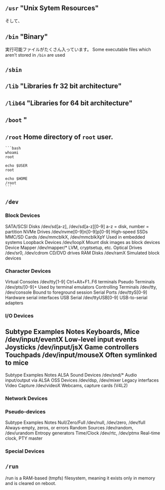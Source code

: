 ## `/usr` "Unix Sytem Resources"

そして、
## `/bin` "Binary"
実行可能ファイルがたくさん入っています。
Some executable files which aren’t stored in `/bin` are used 

## `/sbin`

## `/lib` "Libraries fr 32 bit architecture"

## `/lib64` "Libraries for 64 bit architecture"

## `/boot` "

    
## `/root` Home directory of `root` user.
    
    ```bash
    whoami
    root
    
    echo $USER
    root
    
    echo $HOME
    /root
    ```

## `/dev` 

### Block Devices
SATA/SCSI Disks	/dev/sd[a-z], /dev/sd[a-z][0-9]	a-z = disk, number = partition
NVMe Drives	/dev/nvme[0-9]n[0-9]p[0-9]	High-speed SSDs
MMC/SD Cards	/dev/mmcblkX, /dev/mmcblkXpY	Used in embedded systems
Loopback Devices	/dev/loopX	Mount disk images as block devices
Device Mapper	/dev/mapper/*	LVM, cryptsetup, etc.
Optical Drives	/dev/sr0, /dev/cdrom	CD/DVD drives
RAM Disks	/dev/ramX	Simulated block devices

### Character Devices
Virtual Consoles	/dev/tty[1-9]	Ctrl+Alt+F1..F6 terminals
Pseudo Terminals	/dev/pts/[0-9]+	Used by terminal emulators
Controlling Terminals	/dev/tty, /dev/console	Bound to foreground session
Serial Ports	/dev/ttyS[0-9]	Hardware serial interfaces
USB Serial	/dev/ttyUSB[0-9]	USB-to-serial adapters

### I/O Devices
Subtype	Examples	Notes
Keyboards, Mice	/dev/input/eventX	Low-level input events
Joysticks	/dev/input/jsX	Game controllers
Touchpads	/dev/input/mouseX	Often symlinked to mice
---
Subtype	Examples	Notes
ALSA Sound Devices	/dev/snd/*	Audio input/output via ALSA
OSS Devices	/dev/dsp, /dev/mixer	Legacy interfaces
Video Capture	/dev/videoX	Webcams, capture cards (V4L2)

### Network Devices

### Pseudo-devices
Subtype	Examples	Notes
Null/Zero/Full	/dev/null, /dev/zero, /dev/full	Always-empty, zeros, or errors
Random Sources	/dev/random, /dev/urandom	Entropy generators
Time/Clock	/dev/rtc, /dev/ptmx	Real-time clock, PTY master

### Special Devices

## `/run`
/run is a RAM-based (tmpfs) filesystem, meaning it exists only in memory and is cleared on reboot.